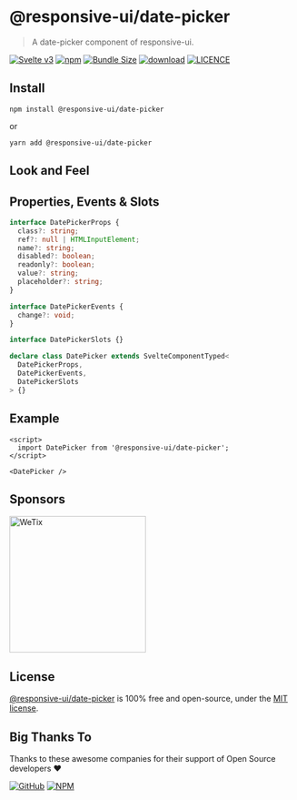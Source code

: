 # @responsive-ui/date-picker

> A date-picker component of responsive-ui.

<p>

[![Svelte v3](https://img.shields.io/badge/svelte-v3-orange.svg)](https://svelte.dev)
[![npm](https://img.shields.io/npm/v/@responsive-ui/date-picker.svg)](https://www.npmjs.com/package/@responsive-ui/date-picker)
[![Bundle Size](https://badgen.net/bundlephobia/minzip/%40responsive-ui%2Faccordion)](https://bundlephobia.com/result?p=@responsive-ui/date-picker)
[![download](https://img.shields.io/npm/dw/@responsive-ui/date-picker.svg)](https://www.npmjs.com/package/@responsive-ui/date-picker)
[![LICENCE](https://img.shields.io/github/license/wetix/responsive-ui)](https://github.com/wetix/responsive-ui/blob/master/LICENSE)

</p>

## Install

```console
npm install @responsive-ui/date-picker
```

or

```console
yarn add @responsive-ui/date-picker
```

## Look and Feel

<!-- <img src="https://user-images.githubusercontent.com/28108597/105842391-0f292f80-6011-11eb-94c6-47728f2eb9f3.png"
alt="@responsive-ui/date-picker" /> -->

## Properties, Events & Slots

```ts
interface DatePickerProps {
  class?: string;
  ref?: null | HTMLInputElement;
  name?: string;
  disabled?: boolean;
  readonly?: boolean;
  value?: string;
  placeholder?: string;
}

interface DatePickerEvents {
  change?: void;
}

interface DatePickerSlots {}

declare class DatePicker extends SvelteComponentTyped<
  DatePickerProps,
  DatePickerEvents,
  DatePickerSlots
> {}
```

## Example

```svelte
<script>
  import DatePicker from '@responsive-ui/date-picker';
</script>

<DatePicker />
```

<!-- [Try it yourself in Svelte Repl](https://svelte.dev/repl/91c1018434d44dc081229b45e18653a7?version=latest) -->

## Sponsors

<img src="https://asset.wetix.my/images/logo/wetix.png" alt="WeTix" width="240px">

## License

[@responsive-ui/date-picker](https://github.com/wetix/responsive-ui/tree/master/components/date-picker) is 100% free and open-source, under the [MIT license](https://github.com/wetix/responsive-ui/blob/master/LICENSE).

## Big Thanks To

Thanks to these awesome companies for their support of Open Source developers ❤

[![GitHub](https://jstools.dev/img/badges/github.svg)](https://github.com/open-source)
[![NPM](https://jstools.dev/img/badges/npm.svg)](https://www.npmjs.com/)

